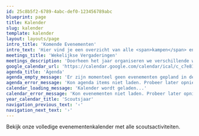```yaml
---
id: 25c8b5f2-6789-4abc-def0-123456789abc
blueprint: page
title: Kalender
slug: kalender
template: kalender
layout: layouts/page
intro_title: 'Komende Evenementen'
intro_text: 'Hier vind je een overzicht van alle <span>kampen</span> en <span>weekends</span>. We vergaderen elke zondag (behalve de eerste zondag van de maand)!'
meetings_title: 'Wekelijkse Vergaderingen'
meetings_description: 'Doorheen het jaar organiseren we verschillende weekends en kampen. Elk weekend heeft zijn eigen karakter en doelgroep, van avontuurlijke overlevingsweekends tot gezamenlijke beloftemomenten.'
google_calendar_url: 'https://calendar.google.com/calendar/ical/c_c7e81bfd1a3a5ad23996b3a6b6be61d6f1e5b2f4e8f9e3a8d4c9f8e7d2a1b5c6%40group.calendar.google.com/public/basic.ics'
agenda_title: 'Agenda'
agenda_empty_message: 'Er zijn momenteel geen evenementen gepland in de komende tijd.'
agenda_error_message: 'Kon agenda items niet laden. Probeer later opnieuw.'
calendar_loading_message: 'Kalender wordt geladen...'
calendar_error_message: 'Kon evenementen niet laden. Probeer later opnieuw.'
year_calendar_title: 'Scoutsjaar'
navigation_previous_text: '‹'
navigation_next_text: '›'
---
```

Bekijk onze volledige evenementenkalender met alle scoutsactiviteiten.

